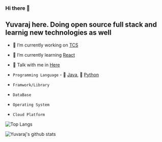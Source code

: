 ### Hi there 👋

## Yuvaraj here. Doing open source full stack and learnig new technologies as well

<!--
**Yuvaraj2519/Yuvaraj2519** is a ✨ _special_ ✨ repository because its `README.md` (this file) appears on your GitHub profile.

Here are some ideas to get you started:
-->

- :briefcase: I’m currently working on [TCS](https://www.tcs.com/)
- :book: I’m currently learning [React](https://react.dev/)
- :speech_balloon: Talk with me in [Here](https://github.com/Yuvaraj2519/Yuvaraj2519/issues)

- `Programming Language` - :tea: [Java](https://www.java.com/en/), :snake: [Python](https://www.python.org/)
- `Framwork/Library`
- `DataBase`
- `Operating System`
- `Cloud Platform`

 ![Top Langs](https://github-readme-stats.vercel.app/api/top-langs/?username=Yuvaraj2519)

![Yuvaraj's github stats](https://github-readme-stats.vercel.app/api?username=Yuvaraj2519)   
